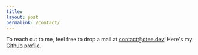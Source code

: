 ```yaml
---
title: 
layout: post
permalink: /contact/
---
```


To reach out to me, feel free to drop a mail at [contact@otee.dev](mailto:contact@otee.dev)! Here's my [Github profile](https://github.com/oitee).

